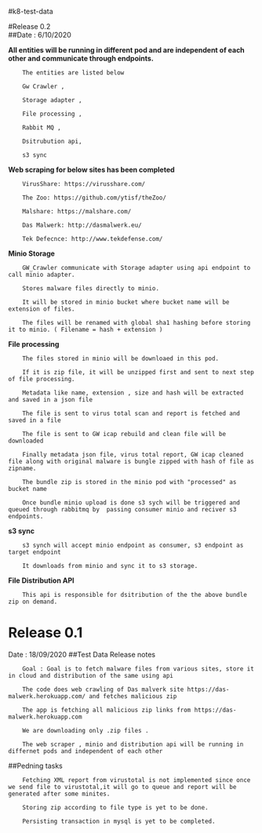 #k8-test-data

#Release 0.2  
##Date : 6/10/2020
            
            
**All entities will be running in different pod and are independent of each other and communicate through endpoints.**

        The entities are listed below

        Gw Crawler , 
        
        Storage adapter ,
        
        File processing , 
        
        Rabbit MQ ,
        
        Dsitrubution api,
        
        s3 sync
             
**Web scraping for below sites has been completed**

        VirusShare: https://virusshare.com/
        
        The Zoo: https://github.com/ytisf/theZoo/
        
        Malshare: https://malshare.com/
        
        Das Malwerk: http://dasmalwerk.eu/
        
        Tek Defecnce: http://www.tekdefense.com/
        
**Minio Storage**

        GW_Crawler communicate with Storage adapter using api endpoint to call minio adapter.
        
        Stores malware files directly to minio.
        
        It will be stored in minio bucket where bucket name will be extension of files.
        
        The files will be renamed with global sha1 hashing before storing it to minio. ( Filename = hash + extension )
      
**File processing**

        The files stored in minio will be downloaed in this pod.
        
        If it is zip file, it will be unzipped first and sent to next step of file processing.
        
        Metadata like name, extension , size and hash will be extracted and saved in a json file
        
        The file is sent to virus total scan and report is fetched and saved in a file
        
        The file is sent to GW icap rebuild and clean file will be downloaded
        
        Finally metadata json file, virus total report, GW icap cleaned file along with original malware is bungle zipped with hash of file as zipname.
        
        The bundle zip is stored in the minio pod with "processed" as bucket name
        
        Once bundle minio upload is done s3 sych will be triggered and queued through rabbitmq by  passing consumer minio and reciver s3 endpoints.
        
**s3 sync**

        s3 synch will accept minio endpoint as consumer, s3 endpoint as target endpoint
        
        It downloads from minio and sync it to s3 storage.
    
**File Distribution API**

        This api is responsible for dsitribution of the the above bundle zip on demand.


# Release 0.1 
Date : 18/09/2020
##Test Data Release notes

        Goal : Goal is to fetch malware files from various sites, store it in cloud and distribution of the same using api

        The code does web crawling of Das malverk site https://das-malwerk.herokuapp.com/ and fetches malicious zip 

        The app is fetching all malicious zip links from https://das-malwerk.herokuapp.com
        
        We are downloading only .zip files .
        
        The web scraper , minio and distribution api will be running in differnet pods and independent of each other
        
##Pedning tasks

        Fetching XML report from virustotal is not implemented since once we send file to virustotal,it will go to queue and report will be generated after some minites. 
        
        Storing zip according to file type is yet to be done.
        
        Persisting transaction in mysql is yet to be completed.
        
